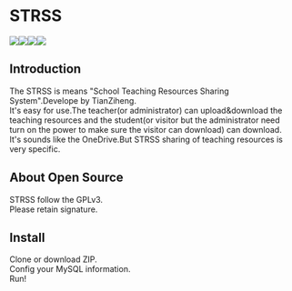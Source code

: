 <h1>STRSS</h1>
<img src="https://img.shields.io/badge/license-GPLv3-blue.svg" /><img src="https://img.shields.io/badge/Developer-TianZiheng-green.svg" /><img src="https://img.shields.io/badge/CSS-Materialize-pink.svg" /><img src="https://img.shields.io/badge/Statu-Developing-yellow.svg">
<h2>Introduction</h2>
The STRSS is means "School Teaching Resources Sharing System".Develope by TianZiheng.
<br />
It's easy for use.The teacher(or administrator) can upload&download the teaching resources and the student(or visitor but the administrator need turn on the power to make sure the visitor can download) can download.
<br />
It's sounds like the OneDrive.But STRSS sharing of teaching resources is very specific.

<h2>About Open Source</h2>
STRSS follow the GPLv3.
<br />
Please retain signature.

<h2>Install</h2>
Clone or download ZIP.
<br />
Config your MySQL information.
<br />
Run!